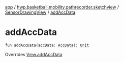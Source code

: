 [app](../../index.md) / [hwp.basketball.mobility.pathrecorder.sketchview](../index.md) / [SensorDrawingView](index.md) / [addAccData](.)

# addAccData

`fun addAccData(accData: `[`AccData`](../../hwp.basketball.mobility.device.sensor/-b-m-sensor-manager/-acc-data/index.md)`): `[`Unit`](https://kotlinlang.org/api/latest/jvm/stdlib/kotlin/-unit/index.html)

Overrides [View.addAccData](../-sensor-drawing-view-view-contract/-view/add-acc-data.md)

